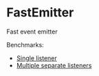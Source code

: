 FastEmitter
===========

Fast event emitter

Benchmarks:

- [Single listener](http://jsperf.com/1234567213/7)
- [Multiple separate listeners](http://jsperf.com/1234567213/8)
